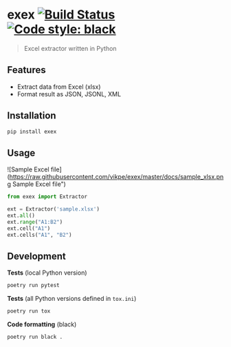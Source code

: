 # exex [![Build Status](https://travis-ci.org/vikpe/python-package-starter.svg?branch=master)](https://travis-ci.org/vikpe/python-package-starter) [![Code style: black](https://img.shields.io/badge/code%20style-black-000000.svg)](https://github.com/psf/black)
> Excel extractor written in Python

## Features
* Extract data from Excel (xlsx)
* Format result as JSON, JSONL, XML

## Installation
```sh
pip install exex
```

## Usage

![Sample Excel file](https://raw.githubusercontent.com/vikpe/exex/master/docs/sample_xlsx.png Sample Excel file")

```python
from exex import Extractor

ext = Extractor('sample.xlsx')
ext.all()
ext.range("A1:B2")
ext.cell("A1")
ext.cells("A1", "B2")
```

## Development

**Tests** (local Python version)
```sh
poetry run pytest
```

**Tests** (all Python versions defined in `tox.ini`)
```sh
poetry run tox
```

**Code formatting** (black)
```sh
poetry run black .
```
